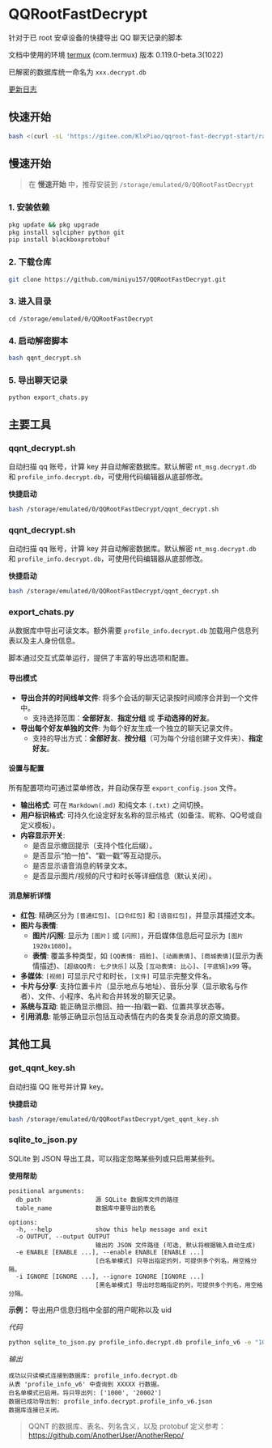 # QQRootFastDecrypt

针对于已 root 安卓设备的快捷导出 QQ 聊天记录的脚本

文档中使用的环境 [termux](https://github.com/termux/termux-app/releases) (com.termux) 版本 0.119.0-beta.3(1022)

已解密的数据库统一命名为 `xxx.decrypt.db`

[更新日志](https://github.com/miniyu157/QQRootFastDecrypt/blob/main/CHANGELOG.md)

## 快速开始

```bash
bash <(curl -sL 'https://gitee.com/KlxPiao/qqroot-fast-decrypt-start/raw/master/start.sh')
```

## 慢速开始

> 在 **慢速开始** 中，推荐安装到 `/storage/emulated/0/QQRootFastDecrypt`

### 1. 安装依赖

```bash
pkg update && pkg upgrade
pkg install sqlcipher python git
pip install blackboxprotobuf
```

### 2. 下载仓库

```bash
git clone https://github.com/miniyu157/QQRootFastDecrypt.git
```

### 3. 进入目录

```
cd /storage/emulated/0/QQRootFastDecrypt
```

### 4. 启动解密脚本

```bash
bash qqnt_decrypt.sh
```

### 5. 导出聊天记录
    
```
python export_chats.py
```

## 主要工具

### qqnt_decrypt.sh

自动扫描 qq 账号，计算 key 并自动解密数据库。默认解密 `nt_msg.decrypt.db` 和 `profile_info.decrypt.db`，可使用代码编辑器从底部修改。

**快捷启动**

```bash
bash /storage/emulated/0/QQRootFastDecrypt/qqnt_decrypt.sh
```

### qqnt_decrypt.sh

自动扫描 qq 账号，计算 key 并自动解密数据库。默认解密 `nt_msg.decrypt.db` 和 `profile_info.decrypt.db`，可使用代码编辑器从底部修改。

**快捷启动**

```bash
bash /storage/emulated/0/QQRootFastDecrypt/qqnt_decrypt.sh
```

### export_chats.py

从数据库中导出可读文本。额外需要 `profile_info.decrypt.db` 加载用户信息列表以及主人身份信息。

脚本通过交互式菜单运行，提供了丰富的导出选项和配置。

#### 导出模式

* **导出合并的时间线单文件**: 将多个会话的聊天记录按时间顺序合并到一个文件中。
    * 支持选择范围：**全部好友**、**指定分组** 或 **手动选择的好友**。
* **导出每个好友单独的文件**: 为每个好友生成一个独立的聊天记录文件。
    * 支持的导出方式：**全部好友**、**按分组**（可为每个分组创建子文件夹）、**指定好友**。

#### 设置与配置

所有配置项均可通过菜单修改，并自动保存至 `export_config.json` 文件。

* **输出格式**: 可在 `Markdown(.md)` 和纯文本 `(.txt)` 之间切换。
* **用户标识格式**: 可持久化设定好友名称的显示格式（如备注、昵称、QQ号或自定义模板）。
* **内容显示开关**:
    * 是否显示撤回提示（支持个性化后缀）。
    * 是否显示“拍一拍”、“戳一戳”等互动提示。
    * 是否显示语音消息的转录文本。
    * 是否显示图片/视频的尺寸和时长等详细信息（默认关闭）。

#### 消息解析详情

* **红包**: 精确区分为 `[普通红包]`、`[口令红包]` 和 `[语音红包]`，并显示其描述文本。
* **图片与表情**:
    * **图片/闪照**: 显示为 `[图片]` 或 `[闪照]`，开启媒体信息后可显示为 `[图片 1920x1080]`。
    * **表情**: 覆盖多种类型，如 `[QQ表情: 捂脸]`、`[动画表情]`、`[商城表情]`(显示为表情描述)、`[超级QQ秀: 七夕快乐]` 以及 `[互动表情: 比心]`、`[平底锅]x99` 等。
* **多媒体**: `[视频]` 可显示尺寸和时长，`[文件]` 可显示完整文件名。
* **卡片与分享**: 支持位置卡片（显示地点与地址）、音乐分享（显示歌名与作者）、文件、小程序、名片和合并转发的聊天记录。
* **系统与互动**: 能正确显示撤回、拍一-拍/戳一戳、位置共享状态等。
* **引用消息**: 能够正确显示包括互动表情在内的各类复杂消息的原文摘要。

## 其他工具

### get_qqnt_key.sh

自动扫描 QQ 账号并计算 key。

**快捷启动**

```bash
bash /storage/emulated/0/QQRootFastDecrypt/get_qqnt_key.sh
```

### sqlite_to_json.py

SQLite 到 JSON 导出工具，可以指定忽略某些列或只启用某些列。

**使用帮助**

```
positional arguments:
  db_path               源 SQLite 数据库文件的路径
  table_name            数据库中要导出的表名

options:
  -h, --help            show this help message and exit
  -o OUTPUT, --output OUTPUT
                        输出的 JSON 文件路径 (可选, 默认将根据输入自动生成)
  -e ENABLE [ENABLE ...], --enable ENABLE [ENABLE ...]
                        [白名单模式] 只导出指定的列，可提供多个列名，用空格分隔。
  -i IGNORE [IGNORE ...], --ignore IGNORE [IGNORE ...]
                        [黑名单模式] 导出时忽略指定的列，可提供多个列名，用空格分隔。
```

**示例：** 导出用户信息归档中全部的用户昵称以及 uid

_代码_

```bash
python sqlite_to_json.py profile_info.decrypt.db profile_info_v6 -e "1000" "20002"
```

_输出_

```
成功以只读模式连接到数据库: profile_info.decrypt.db
从表 'profile_info_v6' 中查询到 XXXXX 行数据。
白名单模式已启用。将只导出列: ['1000', '20002']
数据已成功导出到: profile_info.decrypt.profile_info_v6.json
数据库连接已关闭。
```

> QQNT 的数据库、表名、列名含义，以及 protobuf 定义参考：https://github.com/AnotherUser/AnotherRepo/
